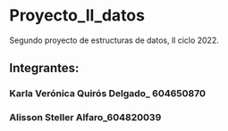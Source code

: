 # Proyecto_ll_datos
Segundo proyecto de estructuras de datos, ll ciclo 2022.

## Integrantes:

### Karla Verónica Quirós Delgado_ 604650870

### Alisson Steller Alfaro_604820039
